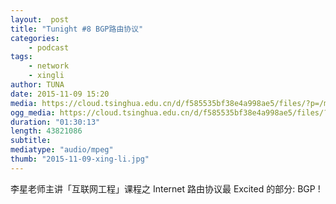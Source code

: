 ```yaml
---
layout:  post
title: "Tunight #8 BGP路由协议"
categories:
    - podcast
tags:
    - network
    - xingli
author: TUNA
date: 2015-11-09 15:20
media: https://cloud.tsinghua.edu.cn/d/f585535bf38e4a998ae5/files/?p=/m4a/2015-11-09-xing-li-BGP.m4a&dl=1
ogg_media: https://cloud.tsinghua.edu.cn/d/f585535bf38e4a998ae5/files/?p=/ogg/2015-11-09-xing-li-BGP.ogg&dl=1
duration: "01:30:13"
length: 43821086
subtitle: 
mediatype: "audio/mpeg"
thumb: "2015-11-09-xing-li.jpg"
---
```


李星老师主讲「互联网工程」课程之 Internet 路由协议最 Excited 的部分: BGP !
